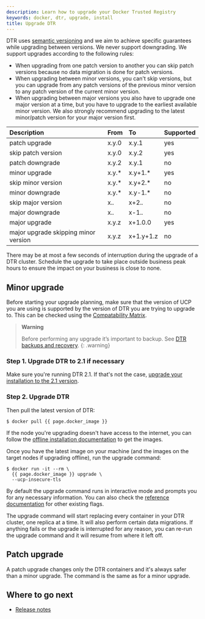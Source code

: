 ```yaml
---
description: Learn how to upgrade your Docker Trusted Registry
keywords: docker, dtr, upgrade, install
title: Upgrade DTR
---
```

DTR uses [semantic versioning](http://semver.org/) and we aim to achieve specific guarantees while upgrading between versions. We never support downgrading. We support upgrades according to the following rules:

* When upgrading from one patch version to another you can skip patch versions because no data migration is done for patch versions.
* When upgrading between minor versions, you can't skip versions, but you can upgrade from any patch versions of the previous minor version to any patch version of the current minor version.
* When upgrading between major versions you also have to upgrade one major version at a time, but you have to upgrade to the earliest available minor version. We also strongly recommend upgrading to the latest minor/patch version for your major version first.

| Description                          | From  | To        | Supported |
|:------------------------------------ |:----- |:--------- |:--------- |
| patch upgrade                        | x.y.0 | x.y.1     | yes       |
| skip patch version                   | x.y.0 | x.y.2     | yes       |
| patch downgrade                      | x.y.2 | x.y.1     | no        |
| minor upgrade                        | x.y.* | x.y+1.*   | yes       |
| skip minor version                   | x.y.* | x.y+2.*   | no        |
| minor downgrade                      | x.y.* | x.y-1.*   | no        |
| skip major version                   | x.*.* | x+2.*.*   | no        |
| major downgrade                      | x.*.* | x-1.*.*   | no        |
| major upgrade                        | x.y.z | x+1.0.0   | yes       |
| major upgrade skipping minor version | x.y.z | x+1.y+1.z | no        |

There may be at most a few seconds of interruption during the upgrade of a DTR cluster. Schedule the upgrade to take place outside business peak hours to ensure the impact on your business is close to none.

## Minor upgrade

Before starting your upgrade planning, make sure that the version of UCP you are using is supported by the version of DTR you are trying to upgrade to. This can be checked using the [Compatability Matrix](https://success.docker.com/Policies/Compatibility_Matrix).

> **Warning**
> 
> Before performing any upgrade it’s important to backup. See [DTR backups and recovery](/datacenter/dtr/2.2/guides/admin/backups-and-disaster-recovery.md). {: .warning}

### Step 1. Upgrade DTR to 2.1 if necessary

Make sure you're running DTR 2.1. If that's not the case, [upgrade your installation to the 2.1 version](/datacenter/dtr/2.1/guides/install/upgrade/.md).

### Step 2. Upgrade DTR

Then pull the latest version of DTR:

```none
$ docker pull {{ page.docker_image }}
```

If the node you're upgrading doesn't have access to the internet, you can follow the [offline installation documentation](install/install-offline.md) to get the images.

Once you have the latest image on your machine (and the images on the target nodes if upgrading offline), run the upgrade command:

```none
$ docker run -it --rm \
  {{ page.docker_image }} upgrade \
  --ucp-insecure-tls
```

By default the upgrade command runs in interactive mode and prompts you for any necessary information. You can also check the [reference documentation](../../reference/cli/index.md) for other existing flags.

The upgrade command will start replacing every container in your DTR cluster, one replica at a time. It will also perform certain data migrations. If anything fails or the upgrade is interrupted for any reason, you can re-run the upgrade command and it will resume from where it left off.

## Patch upgrade

A patch upgrade changes only the DTR containers and it's always safer than a minor upgrade. The command is the same as for a minor upgrade.

## Where to go next

* [Release notes](release-notes.md)